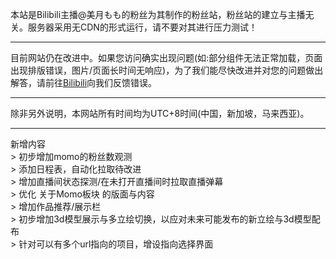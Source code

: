 本站是Bilibili主播@美月もも的粉丝为其制作的粉丝站，粉丝站的建立与主播无关。服务器采用无CDN的形式运行，请不要对其进行压力测试！
<br>
<hr>
目前网站仍在改进中。如果您访问确实出现问题(如:部分组件无法正常加载，页面出现排版错误，图片/页面长时间无响应)，为了我们能尽快改进并对您的问题做出解答，请前往<a href="https://space.bilibili.com/11022578">Bilibili</a>向我们反馈错误。
<br>
<hr>
除非另外说明，本网站所有时间均为UTC+8时间(中国，新加坡，马来西亚)。
<br>
<hr>
<div class="mdui-typo-title">新增内容</div>
> 初步增加momo的粉丝数观测
<br>
> 添加日程表，自动化拉取待改进
<br>
> 增加直播间状态探测/在未打开直播间时拉取直播弹幕
<br>
> 优化 关于Momo板块 的版面与内容
<br>
> 增加作品推荐/展示栏
<br>
> 初步增加3d模型展示与多立绘切换，以应对未来可能发布的新立绘与3d模型配布
<br>
> 针对可以有多个url指向的项目，增设指向选择界面